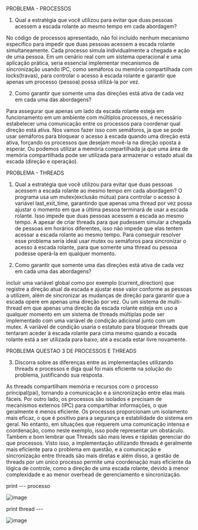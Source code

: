PROBLEMA - PROCESSOS

1. Qual a estratégia que você utilizou para evitar que duas pessoas acessem a escada rolante ao mesmo tempo em cada abordagem?

No código de processos apresentado, não foi incluído nenhum mecanismo específico para impedir que duas pessoas acessem a escada rolante simultaneamente. Cada processo simula individualmente a chegada e ação de uma pessoa. Em um cenário real com um sistema operacional e uma aplicação prática, seria essencial implementar mecanismos de sincronização usando IPC, como semáforos ou memória compartilhada com locks(travas), para controlar o acesso à escada rolante e garantir que apenas um processo (pessoa) possa utilizá-la por vez.
 
2. Como garantir que somente uma das direções está ativa de cada vez em cada uma das abordagens?

Para assegurar que apenas um lado da escada rolante esteja em funcionamento em um ambiente com múltiplos processos, é necessário estabelecer uma comunicação entre os processos para coordenar qual direção está ativa.
Nos vamos fazer isso com semáforos, ja que se pode usar semáforos para bloquear o acesso à escada quando uma direção está ativa, forçando os processos que desejam movê-la na direção oposta a esperar. Ou podemos utilizar a memória compartilhada ja que uma área de memória compartilhada pode ser utilizada para armazenar o estado atual da escada (direção e operação). 


PROBLEMA - THREADS

1. Qual a estratégia que você utilizou para evitar que duas pessoas acessem a escada rolante ao mesmo tempo em cada abordagem?
O programa usa um mutex(exclusão mútua) para controlar o acesso à variável last_exit_time, garantindo que apenas uma thread por vez possa ajustar o momento em que a última pessoa terminará de usar a escada rolante. Isso impede que duas pessoas acessem a escada ao mesmo tempo. A apesar de criar threads para que pudessem simular a chegada de pessoas em horários diferentes, isso não impede que elas tentem acessar a escada rolante ao mesmo tempo. Para conseguir resolver esse problema seria ideal usar mutex ou semáforos para sincronizar o acesso à escada rolante, para que somente uma thread ou pessoa podesse operá-la em qualquer momento.


2.  Como garantir que somente uma das direções está ativa de cada vez em cada uma das abordagens? 

 incluir uma variável global como por exemplo (current_direction) que registre a direção atual da escada e ajustar esse valor conforme as pessoas a utilizem, além de sincronizar as mudanças de direção para garantir que a escada opere em apenas uma direção por vez. Ou um sistema de multi-thread em que apenas uma direção da escada rolante esteja em uso a qualquer momento em um sistema de threads múltiplas pode ser implementado com uma variável de condição adicional junto com um mutex. A variável de condição usaria o estatuto para bloquear threads que tentaram aceder à escada rolante para cima mesmo quando a escada rolante está a ser utilizada para baixo, até a escada estar livre novamente.




PROBLEMA QUESTAO 3 DE PROCESSOS E THREADS

3. Discorra sobre as diferenças entre as implementações utilizando threads e processos e diga qual foi mais eficiente na solução do problema, justificando sua resposta.

 As threads compartilham memória e recursos com o processo principal(pai), tornando a comunicação e a sincronização entre elas mais fáceis. Por outro lado, os processos são isolados e precisam de mecanismos externos (IPC) para compartilhar informações, o que geralmente é menos eficiente. Os processos proporcionam um isolamento mais eficaz, o que é positivo para a segurança e estabilidade do sistema em geral. No entanto, em situações que requerem uma comunicação intensa e coordenação, como neste exemplo, isso pode representar um obstáculo. Tambem e bom lembrar que Threads são mais leves e rápidas gerenciar do que processos. Visto isso, a implementação utilizando threads é geralmente mais eficiente para o problema em questão,  e  a comunicação e sincronização entre threads são mais diretas e além disso, a gestão de threads por um único processo permite uma coordenação mais eficiente da lógica de controle, como a direção de uma  escada rolante, devido à menor complexidade e ao menor overhead de gerenciamento e sincronização.


print --- processo

![image](https://github.com/JoaoGian/labSO/assets/118188665/7979e83b-5c94-4e3a-abda-23d272476006)

print thread --- 

![image](https://github.com/JoaoGian/labSO/assets/118188665/2c018c74-e022-4d53-985a-3baf69a66203)



